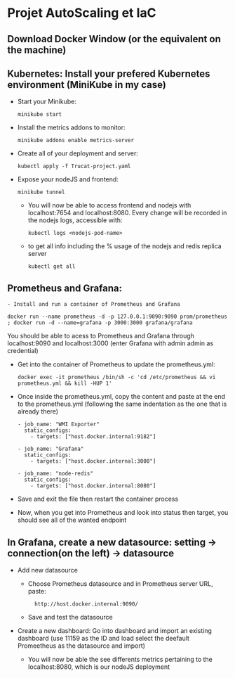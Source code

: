 # Projet AutoScaling et IaC

## Download Docker Window (or the equivalent on the machine)

## Kubernetes: Install your prefered Kubernetes environment (MiniKube in my case)

  - Start your Minikube:
  
        minikube start
    
  - Install the metrics addons to monitor:
  
        minikube addons enable metrics-server
    
  - Create all of your deployment and server:

        kubectl apply -f Trucat-project.yaml
    
  - Expose your nodeJS and frontend:

        minikube tunnel 
    
    - You will now be able to access frontend and nodejs with localhost:7654 and localhost:8080. Every change will be recorded in the nodejs logs, accessible with:

          kubectl logs <nodejs-pod-name>

    - to get all info including the % usage of the nodejs and redis replica server

          kubectl get all
  
   

## Prometheus and Grafana: 

    - Install and run a container of Prometheus and Grafana 
    
    docker run --name prometheus -d -p 127.0.0.1:9090:9090 prom/prometheus ; docker run -d --name=grafana -p 3000:3000 grafana/grafana

  You should be able to acess to Prometheus and Grafana through localhost:9090 and localhost:3000 (enter Grafana with admin admin as credential)
  - Get into the container of Prometheus to update the prometheus.yml: 
    
        docker exec -it prometheus /bin/sh -c 'cd /etc/prometheus && vi prometheus.yml && kill -HUP 1' 
        
  - Once inside the prometheus.yml, copy the content and paste at the end to the prometheus.yml (following the same indentation as the one that is already there)

        - job_name: "WMI Exporter"
          static_configs:
            - targets: ["host.docker.internal:9182"]
    
        - job_name: "Grafana"
          static_configs:
            - targets: ["host.docker.internal:3000"]
    
        - job_name: "node-redis"
          static_configs:
            - targets: ["host.docker.internal:8080"]

  - Save and exit the file then restart the container process

  - Now, when you get into Prometheus and look into status then target, you should see all of the wanted endpoint

## In Grafana, create a new datasource: setting -> connection(on the left) -> datasource
  - Add new datasource
    - Choose Prometheus datasource and in Prometheus server URL, paste:
      
            http://host.docker.internal:9090/

    - Save and test the datasource
        
  - Create a new dashboard: Go into dashboard and import an existing dashboard (use 11159 as the ID and load select the deefault Promeetheus as the datasource and import)
      - You will now be able the see differents metrics pertaining to the localhost:8080, which is our nodeJS deployment    



